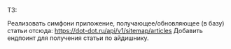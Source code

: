 ТЗ:

Реализовать симфони приложение, получающее/обновляющее (в базу) статьи отсюда: https://dot-dot.ru/api/v1/sitemap/articles 
Добавить ендпоинт для получения статьи по айдишнику.
